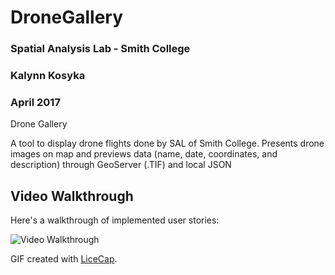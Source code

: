 # DroneGallery

### Spatial Analysis Lab - Smith College
### Kalynn Kosyka 
### April 2017

Drone Gallery

A tool to display drone flights done by SAL of Smith College.
Presents drone images on map and previews data (name, date, coordinates, and description) through GeoServer (.TIF) and local JSON

## Video Walkthrough 

Here's a walkthrough of implemented user stories:

<img src='https://i.imgur.com/HPCLwct.gifv' title='Video Walkthrough' width='' alt='Video Walkthrough' />

GIF created with [LiceCap](http://www.cockos.com/licecap/).
